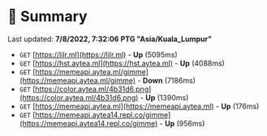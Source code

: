# 📖 Summary
Last updated: **7/8/2022, 7:32:06 PTG "Asia/Kuala_Lumpur"**

- `GET` [https://lilr.ml](https://lilr.ml) - **Up** (5095ms)
- `GET` [https://hst.aytea.ml](https://hst.aytea.ml) - **Up** (4088ms)
- `GET` [https://memeapi.aytea.ml/gimme](https://memeapi.aytea.ml/gimme) - **Down** (7186ms)
- `GET` [https://color.aytea.ml/4b31d6.png](https://color.aytea.ml/4b31d6.png) - **Up** (1390ms)
- `GET` [https://memeapi.aytea.ml](https://memeapi.aytea.ml) - **Up** (176ms)
- `GET` [https://memeapi.aytea14.repl.co/gimme](https://memeapi.aytea14.repl.co/gimme) - **Up** (956ms)
